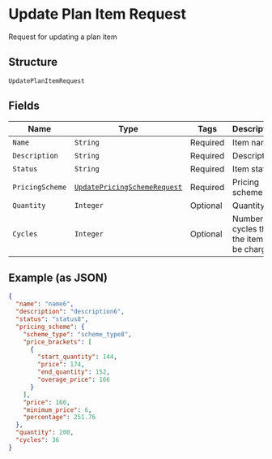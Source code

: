 
# Update Plan Item Request

Request for updating a plan item

## Structure

`UpdatePlanItemRequest`

## Fields

| Name | Type | Tags | Description | Getter | Setter |
|  --- | --- | --- | --- | --- | --- |
| `Name` | `String` | Required | Item name | String getName() | setName(String name) |
| `Description` | `String` | Required | Description | String getDescription() | setDescription(String description) |
| `Status` | `String` | Required | Item status | String getStatus() | setStatus(String status) |
| `PricingScheme` | [`UpdatePricingSchemeRequest`](../../doc/models/update-pricing-scheme-request.md) | Required | Pricing scheme | UpdatePricingSchemeRequest getPricingScheme() | setPricingScheme(UpdatePricingSchemeRequest pricingScheme) |
| `Quantity` | `Integer` | Optional | Quantity | Integer getQuantity() | setQuantity(Integer quantity) |
| `Cycles` | `Integer` | Optional | Number of cycles that the item will be charged | Integer getCycles() | setCycles(Integer cycles) |

## Example (as JSON)

```json
{
  "name": "name6",
  "description": "description6",
  "status": "status8",
  "pricing_scheme": {
    "scheme_type": "scheme_type8",
    "price_brackets": [
      {
        "start_quantity": 144,
        "price": 174,
        "end_quantity": 152,
        "overage_price": 166
      }
    ],
    "price": 166,
    "minimum_price": 6,
    "percentage": 251.76
  },
  "quantity": 200,
  "cycles": 36
}
```

